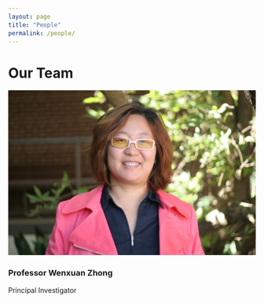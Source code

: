 ```yaml
---
layout: page
title: "People"
permalink: /people/
---
```


# Our Team

<div class="team-member">
  <img src="/assets/Wenxuan_Zhong.jpeg" alt="Wenxuan_Zhong">
  <div>
    <h3>Professor Wenxuan Zhong</h3>
    <p>Principal Investigator</p>
  </div>
</div>

